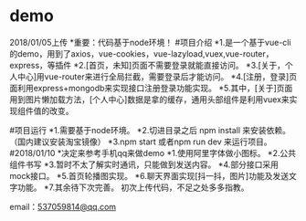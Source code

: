 # demo
2018/01/05上传
*重要：代码基于node环境！
#项目介绍
*1.是一个基于vue-cli的demo，用到了axios，vue-cookies，vue-lazyload,vuex,vue-router，express，等插件
*2.[首页，未知]页面不需要登录就能直接访问。
*3.[关于，个人中心]用vue-router来进行全局拦截，需要登录后才能访问。
*4.[注册，登录]页面利用express+mongodb来实现接口注册登录功能实现。
*5.其中，[关于]页面用到图片懒加载方法，[个人中心]数据是拿的缓存，通用头部组件是利用vuex来实现组件值的改变。

#项目运行
*1.需要基于node环境。
*2.切进目录之后 npm install 来安装依赖。（国内建议安装淘宝镜像）
*3.npm start 或者npm run dev 来运行项目。
#2018/01/10
*决定来参考手机qq来做demo
*1.使用阿里字体做小图标。
*2.公共组件书写
*3.暂时不太了解实时通讯，只能做到发送内容。
*4.部分接口采用mock接口。
*5.首页轮播图实现。
*6.聊天界面实现[抖一抖，图片]功能及发送文字功能。
*7.其余待下次完善。
初次上传代码，不足之处多多指教。

email：537059814@qq.com

